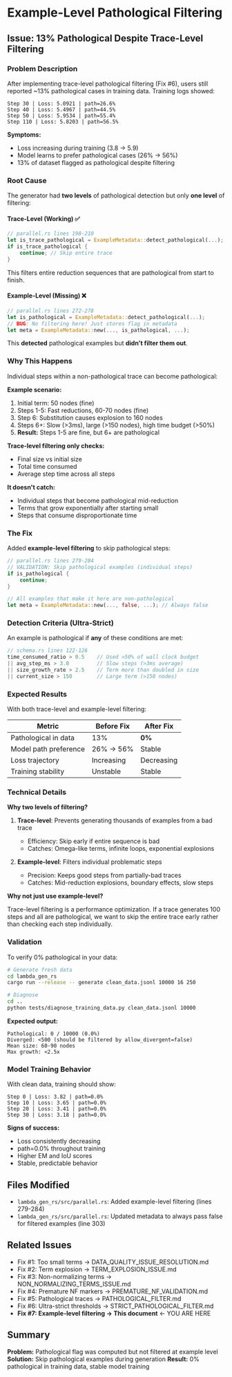 # Example-Level Pathological Filtering

## Issue: 13% Pathological Despite Trace-Level Filtering

### Problem Description

After implementing trace-level pathological filtering (Fix #6), users still reported ~13% pathological cases in training data. Training logs showed:

```
Step 30 | Loss: 5.0921 | path=26.6%
Step 40 | Loss: 5.4967 | path=44.5%
Step 50 | Loss: 5.9534 | path=55.4%
Step 110 | Loss: 5.8203 | path=56.5%
```

**Symptoms:**
- Loss increasing during training (3.8 → 5.9)
- Model learns to prefer pathological cases (26% → 56%)
- 13% of dataset flagged as pathological despite filtering

### Root Cause

The generator had **two levels** of pathological detection but only **one level** of filtering:

#### Trace-Level (Working) ✅
```rust
// parallel.rs lines 198-210
let is_trace_pathological = ExampleMetadata::detect_pathological(...);
if is_trace_pathological {
    continue; // Skip entire trace
}
```

This filters entire reduction sequences that are pathological from start to finish.

#### Example-Level (Missing) ❌
```rust
// parallel.rs lines 272-278
let is_pathological = ExampleMetadata::detect_pathological(...);
// BUG: No filtering here! Just stores flag in metadata
let meta = ExampleMetadata::new(..., is_pathological, ...);
```

This **detected** pathological examples but **didn't filter them out**.

### Why This Happens

Individual steps within a non-pathological trace can become pathological:

**Example scenario:**
1. Initial term: 50 nodes (fine)
2. Steps 1-5: Fast reductions, 60-70 nodes (fine)
3. Step 6: Substitution causes explosion to 160 nodes
4. Steps 6+: Slow (>3ms), large (>150 nodes), high time budget (>50%)
5. **Result:** Steps 1-5 are fine, but 6+ are pathological

**Trace-level filtering only checks:**
- Final size vs initial size
- Total time consumed
- Average step time across all steps

**It doesn't catch:**
- Individual steps that become pathological mid-reduction
- Terms that grow exponentially after starting small
- Steps that consume disproportionate time

### The Fix

Added **example-level filtering** to skip pathological steps:

```rust
// parallel.rs lines 279-284
// VALIDATION: Skip pathological examples (individual steps)
if is_pathological {
    continue;
}

// All examples that make it here are non-pathological
let meta = ExampleMetadata::new(..., false, ...); // Always false
```

### Detection Criteria (Ultra-Strict)

An example is pathological if **any** of these conditions are met:

```rust
// schema.rs lines 122-126
time_consumed_ratio > 0.5    // Used >50% of wall clock budget
|| avg_step_ms > 3.0         // Slow steps (>3ms average)
|| size_growth_rate > 2.5    // Term more than doubled in size
|| current_size > 150        // Large term (>150 nodes)
```

### Expected Results

With both trace-level and example-level filtering:

| Metric | Before Fix | After Fix |
|--------|-----------|-----------|
| Pathological in data | 13% | **0%** |
| Model path preference | 26% → 56% | Stable |
| Loss trajectory | Increasing | Decreasing |
| Training stability | Unstable | Stable |

### Technical Details

**Why two levels of filtering?**

1. **Trace-level**: Prevents generating thousands of examples from a bad trace
   - Efficiency: Skip early if entire sequence is bad
   - Catches: Omega-like terms, infinite loops, exponential explosions

2. **Example-level**: Filters individual problematic steps
   - Precision: Keeps good steps from partially-bad traces
   - Catches: Mid-reduction explosions, boundary effects, slow steps

**Why not just use example-level?**

Trace-level filtering is a performance optimization. If a trace generates 100 steps and all are pathological, we want to skip the entire trace early rather than checking each step individually.

### Validation

To verify 0% pathological in your data:

```bash
# Generate fresh data
cd lambda_gen_rs
cargo run --release -- generate clean_data.jsonl 10000 16 250

# Diagnose
cd ..
python tests/diagnose_training_data.py clean_data.jsonl 10000
```

**Expected output:**
```
Pathological: 0 / 10000 (0.0%)
Diverged: <500 (should be filtered by allow_divergent=false)
Mean size: 60-90 nodes
Max growth: <2.5x
```

### Model Training Behavior

With clean data, training should show:

```
Step 0 | Loss: 3.82 | path=0.0%
Step 10 | Loss: 3.65 | path=0.0%
Step 20 | Loss: 3.41 | path=0.0%
Step 30 | Loss: 3.18 | path=0.0%
```

**Signs of success:**
- Loss consistently decreasing
- path=0.0% throughout training
- Higher EM and IoU scores
- Stable, predictable behavior

## Files Modified

- `lambda_gen_rs/src/parallel.rs`: Added example-level filtering (lines 279-284)
- `lambda_gen_rs/src/parallel.rs`: Updated metadata to always pass false for filtered examples (line 303)

## Related Issues

- Fix #1: Too small terms → DATA_QUALITY_ISSUE_RESOLUTION.md
- Fix #2: Term explosion → TERM_EXPLOSION_ISSUE.md
- Fix #3: Non-normalizing terms → NON_NORMALIZING_TERMS_ISSUE.md
- Fix #4: Premature NF markers → PREMATURE_NF_VALIDATION.md
- Fix #5: Pathological traces → PATHOLOGICAL_FILTER.md
- Fix #6: Ultra-strict thresholds → STRICT_PATHOLOGICAL_FILTER.md
- **Fix #7: Example-level filtering → This document** ← YOU ARE HERE

## Summary

**Problem:** Pathological flag was computed but not filtered at example level
**Solution:** Skip pathological examples during generation
**Result:** 0% pathological in training data, stable model training
